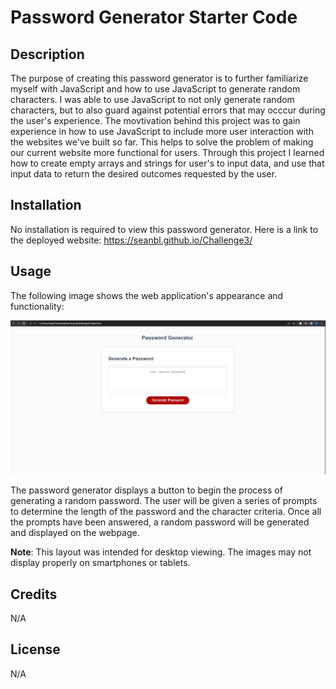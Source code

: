 # Password Generator Starter Code

## Description 

The purpose of creating this password generator is to further familiarize myself with JavaScript and how to use JavaScript to generate random characters. I was able to use JavaScript to not only generate random characters, but to also guard against potential errors that may occcur during the user's experience. The movtivation behind this project was to gain experience in how to use JavaScript to include more user interaction with the websites we've built so far. This helps to solve the problem of making our current website more functional for users. Through this project I learned how to create empty arrays and strings for user's to input data, and use that input data to return the desired outcomes requested by the user. 

## Installation

No installation is required to view this password generator. Here is a link to the deployed website:
https://seanbl.github.io/Challenge3/

## Usage

The following image shows the web application's appearance and functionality:

![This webpage display a button to begin the process of generating a random password.](./assets/password-generator.png)


The password generator displays a button to begin the process of generating a random password. The user will be given a series of prompts to determine the length of the password and the character criteria. Once all the prompts have been answered, a random password will be generated and displayed on the webpage.

**Note**: This layout was intended for desktop viewing. The images may not display properly on smartphones or tablets. 

## Credits

N/A

## License

N/A